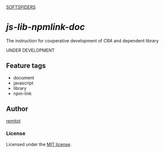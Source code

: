 [SOFTSPIDERS](https://github.com/softspiders/softspiders)

# *js-lib-npmlink-doc*

The instruction for cooperative development of *CRA* and dependent library

UNDER DEVELOPMENT

## Feature tags

- document
- javascript
- library
- npm-link

## Author

[remitot](https://github.com/remitot)

### License

Licensed under the [MIT license](./LICENSE).
